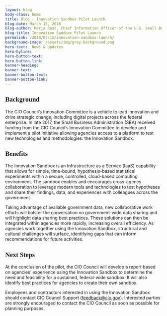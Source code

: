 ```yaml
---
layout: blog
body-class: home
title: Blog - Innovation Sandbox Pilot Launch 
blog-date: March 15, 2018
blog-author: Maria Roat, Chief Information Officer of the U.S. Small Business Administration and Chair of the Innovation Committee
blog-title: Innovation Sandbox Pilot Launch 
permalink: /2018/03/15/innovation-sandbox-launch/
background-image: /assets/img/grey.background.png
hero-text:  News & Updates
hero-byline:
hero-button-text: 
hero-button-link: 
banner-heading: 
banner-text: 
banner-button-text: 
banner-button-link: 
---
```


<h2 style="font-family: 'Poppins'">Background</h2>
<p>The CIO Council’s Innovation Committee is a vehicle to lead innovation and drive strategic change, including digital projects across the federal enterprise. In late 2017, the Small Business Administration (SBA) received funding from the CIO Council’s Innovation Committee to develop and implement a pilot initiative allowing agencies access to a platform to test new technologies and methodologies: the Innovation Sandbox.</p>

<h2 style="font-family: 'Poppins'">Benefits</h2>
<p>The Innovation Sandbox is an Infrastructure as a Service (IaaS) capability that allows for simple, time-bound, hypothesis-based statistical experiments within a secure, controlled, cloud-based computing environment. The sandbox enables and encourages cross-agency collaboration to leverage modern tools and technologies to test hypotheses and share their findings, data, and experiences with colleagues across the government.</p> 

<p>Taking advantage of available government data, new collaborative work efforts will bolster the conversation on government-wide data sharing and will highlight data sharing best practices. These solutions can then be integrated within agencies more rapidly, increasing overall efficiency. As agencies work together using the Innovation Sandbox, structural and cultural challenges will surface, identifying gaps that can inform recommendations for future activities.</p>

<h2 style="font-family: 'Poppins'">Next Steps</h2>
<p>At the conclusion of the pilot, the CIO Council will develop a report based on agencies’ experience using the Innovation Sandbox to determine the need and feasibility for a sustained, federal-wide sandbox. It will also identify best practices for agencies to create their own sandbox.</p>

<p>Employees and contractors interested in using the Innovation Sandbox should contact CIO Council Support (<a href="mailto:feedback@cio.gov?Subject=Interest%20In%20Innovation%20Sandbox">feedback@cio.gov</a>). Interested parties are strongly encouraged to contact the CIO Council as soon as possible for planning purposes.</p>
